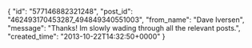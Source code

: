  {
   "id": "577146882321248",
   "post_id": "462493170453287_494849340551003",
   "from_name": "Dave Iversen",
   "message": "Thanks! Im slowly wading through all the relevant  posts.",
   "created_time": "2013-10-22T14:32:50+0000"
 }
